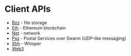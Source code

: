 # Client APIs

* [Bzz](docs/api-bzz.md) - file storage
* [Eth](docs/api-eth.md) - Ethereum blockchain
* [Net](docs/api-net.md) - network
* [Pss](docs/api-pss.md) - Postal Services over Swarm (UDP-like messaging)
* [Shh](docs/api-shh.md) - Whisper
* [Web3](docs/api-web3.md)
